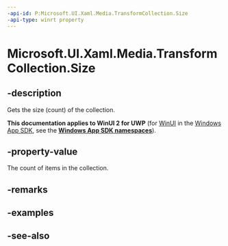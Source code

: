 ```yaml
---
-api-id: P:Microsoft.UI.Xaml.Media.TransformCollection.Size
-api-type: winrt property
---
```


<!-- Property syntax
public uint Size { get; }
-->

# Microsoft.UI.Xaml.Media.TransformCollection.Size

## -description
Gets the size (count) of the collection.

**This documentation applies to WinUI 2 for UWP** (for [WinUI](/windows/apps/winui/winui3/) in the [Windows App SDK](/windows/apps/windows-app-sdk/), see the **[Windows App SDK namespaces](/windows/windows-app-sdk/api/winrt/)**).

## -property-value
The count of items in the collection.

## -remarks

## -examples

## -see-also

